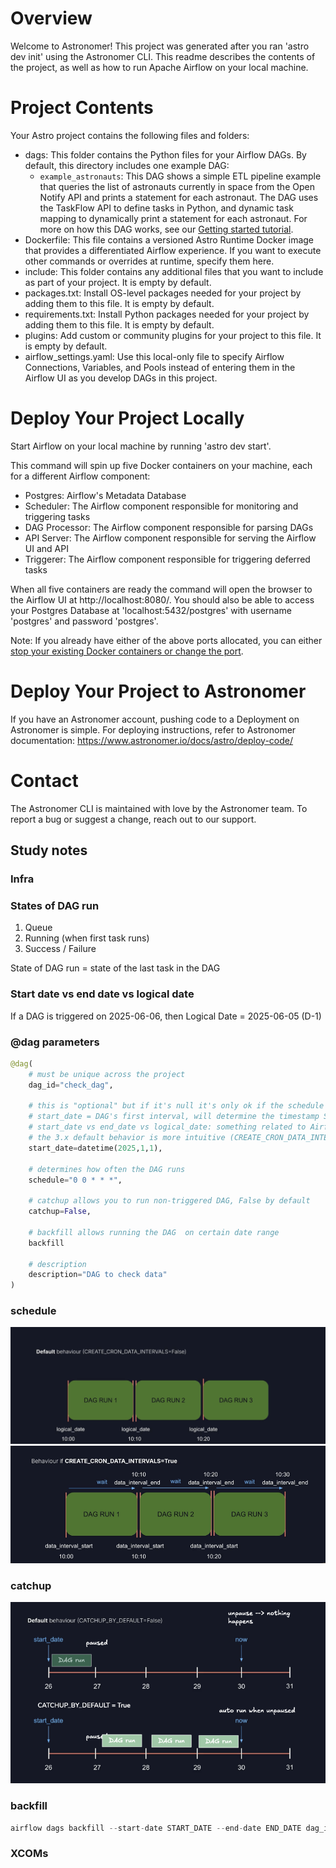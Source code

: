Overview
========

Welcome to Astronomer! This project was generated after you ran 'astro dev init' using the Astronomer CLI. This readme describes the contents of the project, as well as how to run Apache Airflow on your local machine.

Project Contents
================

Your Astro project contains the following files and folders:

- dags: This folder contains the Python files for your Airflow DAGs. By default, this directory includes one example DAG:
    - `example_astronauts`: This DAG shows a simple ETL pipeline example that queries the list of astronauts currently in space from the Open Notify API and prints a statement for each astronaut. The DAG uses the TaskFlow API to define tasks in Python, and dynamic task mapping to dynamically print a statement for each astronaut. For more on how this DAG works, see our [Getting started tutorial](https://www.astronomer.io/docs/learn/get-started-with-airflow).
- Dockerfile: This file contains a versioned Astro Runtime Docker image that provides a differentiated Airflow experience. If you want to execute other commands or overrides at runtime, specify them here.
- include: This folder contains any additional files that you want to include as part of your project. It is empty by default.
- packages.txt: Install OS-level packages needed for your project by adding them to this file. It is empty by default.
- requirements.txt: Install Python packages needed for your project by adding them to this file. It is empty by default.
- plugins: Add custom or community plugins for your project to this file. It is empty by default.
- airflow_settings.yaml: Use this local-only file to specify Airflow Connections, Variables, and Pools instead of entering them in the Airflow UI as you develop DAGs in this project.

Deploy Your Project Locally
===========================

Start Airflow on your local machine by running 'astro dev start'.

This command will spin up five Docker containers on your machine, each for a different Airflow component:

- Postgres: Airflow's Metadata Database
- Scheduler: The Airflow component responsible for monitoring and triggering tasks
- DAG Processor: The Airflow component responsible for parsing DAGs
- API Server: The Airflow component responsible for serving the Airflow UI and API
- Triggerer: The Airflow component responsible for triggering deferred tasks

When all five containers are ready the command will open the browser to the Airflow UI at http://localhost:8080/. You should also be able to access your Postgres Database at 'localhost:5432/postgres' with username 'postgres' and password 'postgres'.

Note: If you already have either of the above ports allocated, you can either [stop your existing Docker containers or change the port](https://www.astronomer.io/docs/astro/cli/troubleshoot-locally#ports-are-not-available-for-my-local-airflow-webserver).

Deploy Your Project to Astronomer
=================================

If you have an Astronomer account, pushing code to a Deployment on Astronomer is simple. For deploying instructions, refer to Astronomer documentation: https://www.astronomer.io/docs/astro/deploy-code/

Contact
=======

The Astronomer CLI is maintained with love by the Astronomer team. To report a bug or suggest a change, reach out to our support.

## Study notes
### Infra


### States of DAG run

1. Queue
2. Running (when first task runs)
3. Success / Failure

State of DAG run = state of the last task in the DAG

### Start date vs end date vs logical date

If a DAG is triggered on 2025-06-06, then Logical Date = 2025-06-05 (D-1)


### @dag parameters
```python
@dag(
    # must be unique across the project
    dag_id="check_dag", 
    
    # this is "optional" but if it's null it's only ok if the schedule is also null
    # start_date = DAG's first interval, will determine the timestamp Scheduler attempts to backfill
    # start_date vs end_date vs logical_date: something related to Airflow 2.x vs 3.x
    # the 3.x default behavior is more intuitive (CREATE_CRON_DATA_INTERVALS=False)
    start_date=datetime(2025,1,1), 

    # determines how often the DAG runs
    schedule="0 0 * * *",

    # catchup allows you to run non-triggered DAG, False by default
    catchup=False,

    # backfill allows running the DAG  on certain date range
    backfill

    # description
    description="DAG to check data"
)
```
### schedule
![alt text](img/schedule_airflow3.png)
![alt text](img/schedule_airflow2.png)

### catchup
![alt text](img/catchup_airflow3.png)

### backfill
```python
airflow dags backfill --start-date START_DATE --end-date END_DATE dag_id
```

### XCOMs
